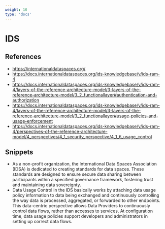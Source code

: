 ```yaml
---
weight: 10
type: 'docs'
---
```


# IDS

## References
- https://internationaldataspaces.org/
- https://docs.internationaldataspaces.org/ids-knowledgebase/v/ids-ram-4
- https://docs.internationaldataspaces.org/ids-knowledgebase/v/ids-ram-4/layers-of-the-reference-architecture-model/3-layers-of-the-reference-architecture-model/3_2_functionallayer#authentication-and-authorization
- https://docs.internationaldataspaces.org/ids-knowledgebase/v/ids-ram-4/layers-of-the-reference-architecture-model/3-layers-of-the-reference-architecture-model/3_2_functionallayer#usage-policies-and-usage-enforcement
- https://docs.internationaldataspaces.org/ids-knowledgebase/v/ids-ram-4/perspectives-of-the-reference-architecture-model/4_perspectives/4_1_security_perspective/4_1_6_usage_control

## Snippets
- As a non-profit organization, the International Data Spaces Association (IDSA) is dedicated to creating standards for data spaces. These standards are designed to ensure secure data sharing between participants within a specified governance framework, fostering trust and maintaining data sovereignty.
- Data Usage Control in the IDS basically works by attaching data usage policy information to data being exchanged and continuously controlling the way data is processed, aggregated, or forwarded to other endpoints. This data-centric perspective allows Data Providers to continuously control data flows, rather than accesses to services. At configuration time, data usage policies support developers and administrators in setting up correct data flows.
